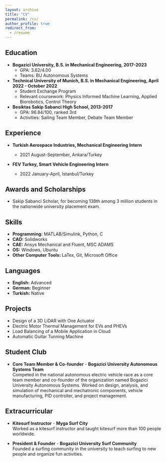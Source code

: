 ```yaml
---
layout: archive
title: "CV"
permalink: /cv/
author_profile: true
redirect_from:
  - /resume
---
```


## Education
* **Bogazici University, B.S. in Mechanical Engineering, 2017-2023**
  * GPA: 3.62/4.00
  * Teams: BU Autonomous Systems
* **Technical University of Munich, B.S. in Mechanical Engineering, April 2022 - October 2022**
  * Student Exchange Program
  * Relevant coursework: Physics Informed Machine Learning, Applied Biorobotics, Control Theory
* **Besiktas Sakip Sabanci High School, 2013-2017**
  * GPA: 96.84/100, ranked 3rd  
  * Activities: Sailing Team Member, Debate Team Member

## Experience
* **Turkish Aerospace Industries, Mechanical Engineering Intern**
  * 2021 August-September,   Ankara/Turkey

* **FEV Turkey, Smart Vehicle Engineering Intern**
  * 2022 January-April,   Istanbul/Turkey

## Awards and Scholarships
* Sakip Sabanci Scholar, for becoming 138th among 3 million students in the nationwide university placement exam. 

## Skills
* **Programming:** MATLAB/Simulink, Python, C
* **CAD:** Solidworks
* **CAE:** Ansys Mechanical and Fluent, MSC ADAMS
* **OS:** Windows, Ubuntu
* **Other Computer Tools:** LaTex, Git, Microsoft Office  

## Languages
* **English:** Advanced
* **German:**  Beginner
* **Turkish:**  Native

## Projects
<!-- * Temperature Control of an Oil Heater -->
* Design of a 3D LiDAR with One Actuator
* Electric Motor Thermal Management for EVs and PHEVs
* Load Balancing of a Mobile Application in Cloud
* Automatic Guitar Tunning Machine
<!-- * Autonomous Electric Car Competition -->

## Student Club
* **Core Team Member & Co-founder** - **Bogazici University Autonomous Systems Team** <br>
Competed in the national autonomous electric vehicle race as a core team member and co-founder of the organization named Bogazici University Autonomous Systems. Worked on design, analysis, and simulation of mechanical and mechatronic components, vehicle manufacturing, PID controller, and project management.

## Extracurricular
* **Kitesurf Instructor** - **Myga Surf City** <br>
Worked as a kitesurf instructor and taught kitesurf more than 100 people worldwide.

* **President & Founder** - **Bogazici University Surf Community** <br> 
Founded a surfing community in the university to teach surfing to new people and organize fun activities.